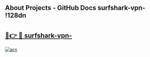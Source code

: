 ## About Projects - GitHub Docs surfshark-vpn- !128dn

# <h2><a href="https://andorid.site?title=surfshark-vpn-&ref=13PRO">🔗👉 🔴 surfshark-vpn-</a></h2>

[![acn](https://github.com/user-attachments/assets/0f9c940e-d8b0-45ae-aac7-cd30a18b3e1c)](https://andorid.site?title=surfshark-vpn-&ref=13PRO)

